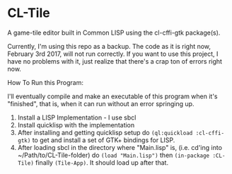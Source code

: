 # CL-Tile
A game-tile editor built in Common LISP using the cl-cffi-gtk package(s).

Currently, I'm using this repo as a backup. The code as it is right now, February 3rd 2017, will not run correctly. If you want to use this project, I have no problems with it, just realize that there's a crap ton of errors right now.

How To Run this Program:

I'll eventually compile and make an executable of this program when it's "finished", that is, when it can run without an error springing up.

1. Install a LISP Implementation - I use sbcl
2. Install quicklisp with the implementation
3. After installing and getting quicklisp setup do `(ql:quickload :cl-cffi-gtk)` to get and install a set of GTK+ bindings for LISP.
4. After loading sbcl in the directory where "Main.lisp" is, (i.e. cd'ing into ~/Path/to/CL-Tile-folder) do `(load "Main.lisp")` then `(in-package :CL-Tile)` finally `(Tile-App)`. It should load up after that.
